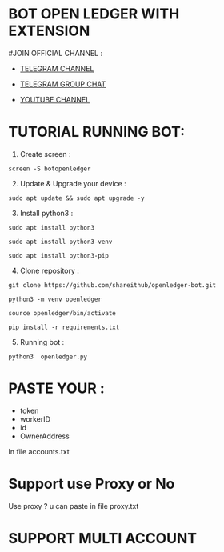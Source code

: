 # BOT OPEN LEDGER WITH EXTENSION

#JOIN OFFICIAL CHANNEL :

* [TELEGRAM CHANNEL](https://t.me/SHAREITHUB_COM)

* [TELEGRAM GROUP CHAT](https://t.me/DISS_SHAREITHUB)

* [YOUTUBE CHANNEL](https://www.youtube.com/@SHAREITHUB_COM)


# TUTORIAL RUNNING BOT:

1. Create screen :
```
screen -S botopenledger
```

2. Update & Upgrade your device :
```
sudo apt update && sudo apt upgrade -y
```

3. Install python3 :
```
sudo apt install python3
```
```
sudo apt install python3-venv
```
```
sudo apt install python3-pip
```

4. Clone repository :
```
git clone https://github.com/shareithub/openledger-bot.git
```
```
python3 -m venv openledger
```
```
source openledger/bin/activate
```
```
pip install -r requirements.txt
```

5. Running bot :
```
python3  openledger.py
```


# PASTE YOUR :
- token
- workerID
- id
- OwnerAddress

In file accounts.txt

# Support use Proxy or No

Use proxy ? u can paste in file proxy.txt


# SUPPORT MULTI ACCOUNT

